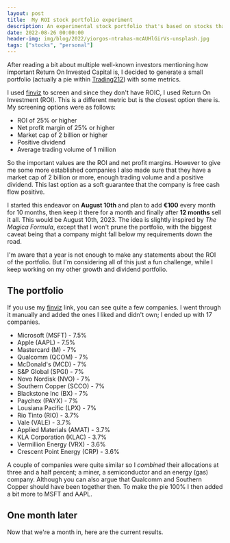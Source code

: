 ```yaml
---
layout: post
title:  My ROI stock portfolio experiment
description: An experimental stock portfolio that's based on stocks that have 25% or higher Return On Investment metrics. 
date: 2022-08-26 00:00:00
header-img: img/blog/2022/yiorgos-ntrahas-mcAUHlGirVs-unsplash.jpg
tags: ["stocks", "personal"]
---
```


After reading a bit about multiple well-known investors mentioning how important Return On Invested Capital is,
I decided to generate a small portfolio (actually a pie within [Trading212][t]) with some metrics.

I used [finviz][f] to screen and since they don't have ROIC, I used Return On Investment (ROI).
This is a different metric but is the closest option there is. My screening options were as follows:

- ROI of 25% or higher
- Net profit margin of 25% or higher
- Market cap of 2 billion or higher
- Positive dividend
- Average trading volume of 1 million

So the important values are the ROI and net profit margins. However to give me some more established companies
I also made sure that they have a market cap of 2 billion or more, enough trading volume and a positive dividend.
This last option as a soft guarantee that the company is free cash flow positive.

I started this endeavor on **August 10th** and plan to add **€100** every month for 10 months, 
then keep it there for a month and finally after **12 months** sell it all. This would be August 10th, 2023.
The idea is slightly inspired by _The Magica Formula_, except that I won't prune the portfolio, with the biggest caveat
being that a company might fall below my requirements down the road.

I'm aware that a year is not enough to make any statements about the ROI of the portfolio.
But I'm considering all of this just a fun challenge, while I keep working on my other growth and dividend portfolio.

## The portfolio

If you use my [finviz][f] link, you can see quite a few companies. I went through it manually and added the ones I liked and didn't own; 
I ended up with 17 companies.

- Microsoft (MSFT) - 7.5%
- Apple (AAPL) - 7.5%
- Mastercard (M) - 7%
- Qualcomm (QCOM) - 7%
- McDonald's (MCD) - 7%
- S&P Global (SPGI) - 7%
- Novo Nordisk (NVO) - 7%
- Southern Copper (SCCO) - 7%
- Blackstone Inc (BX) - 7%
- Paychex (PAYX) - 7%
- Lousiana Pacific (LPX) - 7%
- Rio Tinto (RIO) - 3.7%
- Vale (VALE) - 3.7%
- Applied Materials (AMAT) - 3.7%
- KLA Corporation (KLAC) - 3.7%
- Vermillion Energy (VRX) - 3.6%
- Crescent Point Energy (CRP) - 3.6%

A couple of companies were quite similar so I _combined_ their allocations at three and a half percent; a miner, a semiconductor and an energy (gas) company.
Although you can also argue that Qualcomm and Southern Copper should have been together then. To make the pie 100% I then added a bit more to MSFT and AAPL.

## One month later

Now that we're a month in, here are the current results.



[f]: https://finviz.com/screener.ashx?v=111&f=cap_midover,fa_div_pos,fa_netmargin_o25,fa_roi_verypos,sh_avgvol_o1000&ft=4
[t]: https://www.trading212.com/invite/HrAs2dFZ